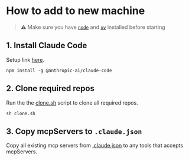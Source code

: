 # How to add to new machine
> ⚠️ Make sure you have [`node`](https://nodejs.org/en/download) and [`uv`](https://docs.astral.sh/uv/getting-started/installation/) installed before starting

## 1. Install Claude Code
Setup link [here](https://docs.anthropic.com/en/docs/claude-code/setup).
```
npm install -g @anthropic-ai/claude-code
```

## 2. Clone required repos
Run the the [clone.sh](clone.sh) script to clone all required repos.
```
sh clone.sh
```

## 3. Copy mcpServers to `.claude.json`
Copy all existing mcp servers from [.claude.json](.claude.json) to any tools that accepts mcpServers.
